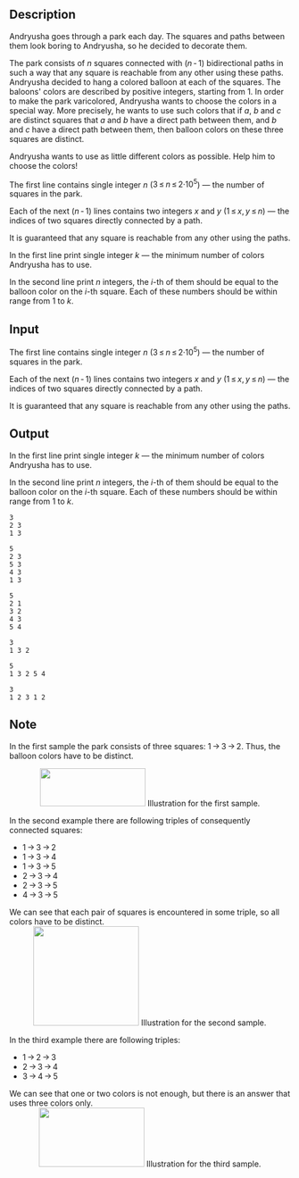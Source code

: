 ## Description

<div><p>Andryusha goes through a park each day. The squares and paths between them look boring to Andryusha, so he decided to decorate them.</p><p>The park consists of <span class="tex-span"><i>n</i></span> squares connected with <span class="tex-span">(<i>n</i> - 1)</span> bidirectional paths in such a way that any square is reachable from any other using these paths. Andryusha decided to hang a colored balloon at each of the squares. The baloons' colors are described by positive integers, starting from <span class="tex-span">1</span>. In order to make the park varicolored, Andryusha wants to choose the colors in a special way. More precisely, he wants to use such colors that if <span class="tex-span"><i>a</i></span>, <span class="tex-span"><i>b</i></span> and <span class="tex-span"><i>c</i></span> are distinct squares that <span class="tex-span"><i>a</i></span> and <span class="tex-span"><i>b</i></span> have a direct path between them, and <span class="tex-span"><i>b</i></span> and <span class="tex-span"><i>c</i></span> have a direct path between them, then balloon colors on these three squares are distinct.</p><p>Andryusha wants to use as little different colors as possible. Help him to choose the colors!</p></div><div class="input-specification"><p>The first line contains single integer <span class="tex-span"><i>n</i></span> (<span class="tex-span">3 ≤ <i>n</i> ≤ 2·10<sup class="upper-index">5</sup></span>)&nbsp;— the number of squares in the park.</p><p>Each of the next <span class="tex-span">(<i>n</i> - 1)</span> lines contains two integers <span class="tex-span"><i>x</i></span> and <span class="tex-span"><i>y</i></span> (<span class="tex-span">1 ≤ <i>x</i>, <i>y</i> ≤ <i>n</i></span>)&nbsp;— the indices of two squares directly connected by a path.</p><p>It is guaranteed that any square is reachable from any other using the paths.</p></div><div class="output-specification"><p>In the first line print single integer <span class="tex-span"><i>k</i></span>&nbsp;— the minimum number of colors Andryusha has to use.</p><p>In the second line print <span class="tex-span"><i>n</i></span> integers, the <span class="tex-span"><i>i</i></span>-th of them should be equal to the balloon color on the <span class="tex-span"><i>i</i></span>-th square. Each of these numbers should be within range from <span class="tex-span">1</span> to <span class="tex-span"><i>k</i></span>.</p></div>

## Input

<p>The first line contains single integer <span class="tex-span"><i>n</i></span> (<span class="tex-span">3 ≤ <i>n</i> ≤ 2·10<sup class="upper-index">5</sup></span>)&nbsp;— the number of squares in the park.</p><p>Each of the next <span class="tex-span">(<i>n</i> - 1)</span> lines contains two integers <span class="tex-span"><i>x</i></span> and <span class="tex-span"><i>y</i></span> (<span class="tex-span">1 ≤ <i>x</i>, <i>y</i> ≤ <i>n</i></span>)&nbsp;— the indices of two squares directly connected by a path.</p><p>It is guaranteed that any square is reachable from any other using the paths.</p>

## Output

<p>In the first line print single integer <span class="tex-span"><i>k</i></span>&nbsp;— the minimum number of colors Andryusha has to use.</p><p>In the second line print <span class="tex-span"><i>n</i></span> integers, the <span class="tex-span"><i>i</i></span>-th of them should be equal to the balloon color on the <span class="tex-span"><i>i</i></span>-th square. Each of these numbers should be within range from <span class="tex-span">1</span> to <span class="tex-span"><i>k</i></span>.</p>





```input1
3
2 3
1 3

```




```input2
5
2 3
5 3
4 3
1 3

```




```input3
5
2 1
3 2
4 3
5 4

```




```output1
3
1 3 2
```




```output2
5
1 3 2 5 4
```




```output3
3
1 2 3 1 2
```



## Note

<p>In the first sample the park consists of three squares: <span class="tex-span">1 → 3 → 2</span>. Thus, the balloon colors have to be distinct.</p><center> <img class="tex-graphics" height="68px" src="file://9ZmAFwXn.png" style="max-width: 100.0%;max-height: 100.0%;" width="189px">   <span class="tex-font-size-small">Illustration for the first sample.</span> </center><p>In the second example there are following triples of consequently connected squares: </p><ul> <li> <span class="tex-span">1 → 3 → 2</span> </li><li> <span class="tex-span">1 → 3 → 4</span> </li><li> <span class="tex-span">1 → 3 → 5</span> </li><li> <span class="tex-span">2 → 3 → 4</span> </li><li> <span class="tex-span">2 → 3 → 5</span> </li><li> <span class="tex-span">4 → 3 → 5</span> </li></ul> We can see that each pair of squares is encountered in some triple, so all colors have to be distinct.<center> <img class="tex-graphics" height="178px" src="file://RbYDoWX0.png" style="max-width: 100.0%;max-height: 100.0%;" width="189px">   <span class="tex-font-size-small">Illustration for the second sample.</span> </center><p>In the third example there are following triples: </p><ul> <li> <span class="tex-span">1 → 2 → 3</span> </li><li> <span class="tex-span">2 → 3 → 4</span> </li><li> <span class="tex-span">3 → 4 → 5</span> </li></ul> We can see that one or two colors is not enough, but there is an answer that uses three colors only.<center> <img class="tex-graphics" height="106px" src="file://ejypORfI.png" style="max-width: 100.0%;max-height: 100.0%;" width="189px">   <span class="tex-font-size-small">Illustration for the third sample.</span> </center>
